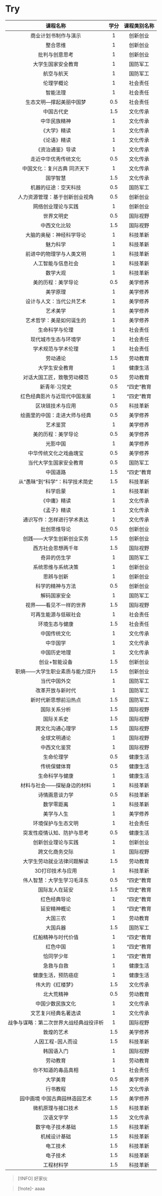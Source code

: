 # Try

|                课程名称                | 学分 | 课程类别名称 |
|:--------------------------------------:|:----:|:------------:|
|          商业计划书制作与演示          |  1   |   创新创业   |
|                整合思维                |  1   |   创新创业   |
|             批判与创意思考             |  1   |   创新创业   |
|           大学生国家安全教育           |  1   |   国防军工   |
|               航空与航天               |  1   |   国防军工   |
|               伦理学概论               |  1   |   社会责任   |
|                智能法理                |  1   |   社会责任   |
|        生态文明—撑起美丽中国梦         | 0.5  |   社会责任   |
|               中国古代史               | 1.5  |   文化传承   |
|              中华民族精神              |  1   |   文化传承   |
|              《大学》精读              |  1   |   文化传承   |
|              《论语》精读              |  1   |   文化传承   |
|            《资治通鉴》导读            |  1   |   文化传承   |
|          走近中华优秀传统文化          | 0.5  |   文化传承   |
|      中国文化：复兴古典 同济天下       |  1   |   文化传承   |
|                国学智慧                | 1.5  |   文化传承   |
|          机器的征途：空天科技          | 0.5  |   国防军工   |
|     人力资源管理：基于创新创业视角     | 0.5  |   创新创业   |
|           网络创业理论与实践           |  1   |   创新创业   |
|               世界文明史               | 0.5  |   国际视野   |
|              中西文化比较              | 1.5  |   国际视野   |
|        大脑的奥秘：神经科学导论        |  1   |   科技革新   |
|                魅力科学                |  1   |   科技革新   |
|        前进中的物理学与人类文明        |  1   |   科技革新   |
|           人工智能与信息社会           |  1   |   科技革新   |
|                数学大观                |  1   |   科技革新   |
|           美的历程：美学导论           | 0.5  |   美学修养   |
|                美学原理                |  1   |   美学修养   |
|        设计与人文：当代公共艺术        |  1   |   美学修养   |
|                艺术美学                |  1   |   美学修养   |
|        艺术哲学：美是如何诞生的        |  1   |   美学修养   |
|             生命科学与伦理             |  1   |   社会责任   |
|          现代城市生态与环境学          |  1   |   社会责任   |
|           学术规范与学术伦理           |  1   |   社会责任   |
|                劳动通论                | 1.5  |   劳动教育   |
|             大学生安全教育             |  1   |   健康生活   |
|       对话大国工匠，致敬劳动模范       | 0.5  |   劳动教育   |
|             新青年·习党史              | 0.5  |  “四史”教育  |
|      红色经典影片与近现代中国发展      |  1   |  “四史”教育  |
|            区块链技术与应用            | 0.5  |   科技革新   |
|      绘画里的中国：走进大师与经典      | 0.5  |   美学修养   |
|                艺术鉴赏                |  1   |   美学修养   |
|           美的历程：美学导论           | 0.5  |   美学修养   |
|                光影中国                |  1   |   美学修养   |
|         中华传统文化之戏曲瑰宝         | 0.5  |   美学修养   |
|         当代大学生国家安全教育         | 0.5  |   国防军工   |
|                中国道路                | 1.5  |  “四史”教育  |
|     从“愚昧”到“科学”：科学技术简史     | 1.5  |   科技革新   |
|                科学启蒙                |  1   |   科技革新   |
|              《中庸》精读              |  1   |   文化传承   |
|              《孟子》精读              |  1   |   文化传承   |
|       通识写作：怎样进行学术表达       |  1   |   文化传承   |
|              批创思维导论              | 0.5  |   创新创业   |
|        创践——大学生创新创业实务        | 1.5  |   创新创业   |
|           西方社会思想两千年           | 1.5  |   国际视野   |
|              奇异的仿生学              |  1   |   国防军工   |
|           系统思维与系统决策           |  1   |   创新创业   |
|               思辨与创新               |  1   |   创新创业   |
|            科学的精神与方法            | 0.5  |   创新创业   |
|              解码国家安全              |  1   |   国防军工   |
|         视界——看见不一样的世界         | 1.5  |   国际视野   |
|          可再生能源与低碳社会          |  1   |   社会责任   |
|             环境生态与健康             | 1.5  |   社会责任   |
|              中国传统文化              |  1   |   文化传承   |
|                中华国学                |  1   |   文化传承   |
|              中国历史地理              |  1   |   文化传承   |
|             创业+智能设备              | 1.5  |   创新创业   |
|     职熵——大学生职业素质与能力提升     | 1.5  |   创新创业   |
|              当代中国外交              |  1   |   国防军工   |
|            改革开放与新时代            |  1   |   国防军工   |
|          新时代新思想前沿热点          | 1.5  |   国防军工   |
|              国际关系分析              | 1.5  |   国际视野   |
|               国际关系史               | 1.5  |   国际视野   |
|            跨文化沟通心理学            | 1.5  |   国际视野   |
|              全球文明通论              |  1   |   国际视野   |
|              中西文化鉴赏              |  1   |   国际视野   |
|               生命伦理学               | 0.5  |   健康生活   |
|              传统保健体育              | 0.5  |   健康生活   |
|             生命科学与健康             |  1   |   健康生活   |
|       材料与社会——探秘身边的材料       |  1   |   科技革新   |
|             诗情画意谈力学             | 0.5  |   科技革新   |
|               数学零距离               |  1   |   科技革新   |
|               美学与人生               |  1   |   美学修养   |
|           环境保护与生态文明           |  1   |   社会责任   |
|       突发性疫情认知、防护与思考       | 0.5  |   健康生活   |
|           创新创业理论与实践           |  1   |   创新创业   |
|             跨文化商务交际             |  1   |   国际视野   |
|       大学生劳动就业法律问题解读       | 1.5  |   劳动教育   |
|            3D打印技术与应用            |  1   |   科技革新   |
|       伟人智慧：大学生学习毛泽东       | 0.5  |  “四史”教育  |
|             国际友人在延安             | 1.5  |  “四史”教育  |
|              红色经典导论              |  1   |  “四史”教育  |
|              延安精神概论              |  1   |  “四史”教育  |
|                大国三农                |  1   |   劳动教育   |
|                大国兵器                | 1.5  |   国防军工   |
|           红船精神与时代价值           |  1   |  “四史”教育  |
|                红色中国                |  1   |  “四史”教育  |
|               恰同学少年               |  1   |  “四史”教育  |
|               急救与自救               |  1   |   健康生活   |
|           健康生活，预防癌症           |  1   |   健康生活   |
|            伟大的《红楼梦》            | 1.5  |   文化传承   |
|               北大荒精神               | 0.5  |   劳动教育   |
|            中国少数民族文化            |  1   |   文化传承   |
|          文艺复兴经典名著选读          |  1   |   文化传承   |
| 战争与谋略：第二次世界大战经典战役评析 |  1   |   国际视野   |
|               敦煌的艺术               | 1.5  |   美学修养   |
|           人因工程-因人而设            | 1.5  |   科技革新   |
|               韩国语入门               |  1   |   国际视野   |
|                劳动教育                |  1   |   劳动教育   |
|           你不知道的毒品真相           |  1   |   社会责任   |
|                大学美育                | 0.5  |   美学修养   |
|                行书教程                | 1.5  |   文化传承   |
|     园中画境 中国古典园林造园艺术      | 1.5  |   美学修养   |
|           微机原理与接口技术           | 1.5  |   科技革新   |
|               汉语文字学               | 1.5  |   文化传承   |
|            数字电子技术基础            | 1.5  |   科技革新   |
|              机械设计基础              | 1.5  |   科技革新   |
|                电工技术                | 1.5  |   科技革新   |
|                电子技术                | 1.5  |   科技革新   |
|               工程材料学               | 1.5  |   科技革新   |

> [!INFO]
> 好家伙

>[!note]-
>aaaa  

